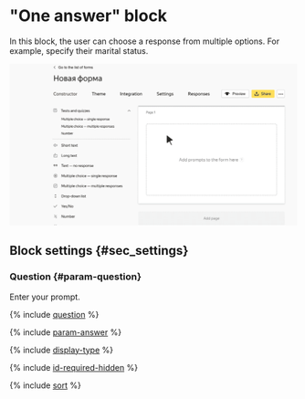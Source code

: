 # "One answer" block

In this block, the user can choose a response from multiple options. For example, specify their marital status.

![](../../_assets/forms/tutorial-single.gif)

## Block settings {#sec_settings}

### Question {#param-question}

Enter your prompt.

{% include [question](../../_includes/forms/question.md) %}

{% include [param-answer](../../_includes/forms/param-answer.md) %}

{% include [display-type](../../_includes/forms/display-type.md) %}

{% include [id-required-hidden](../../_includes/forms/id-required-hidden.md) %}

{% include [sort](../../_includes/forms/sort.md) %}

